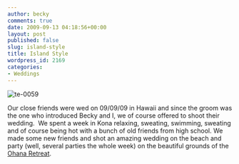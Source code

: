 ```yaml
---
author: becky
comments: true
date: 2009-09-13 04:18:56+00:00
layout: post
published: false
slug: island-style
title: Island Style
wordpress_id: 2169
categories:
- Weddings
---
```


![te-0059](http://beta.beckyjenson.com/wp-content/uploads/2009/09/te-0059-300x200.jpg)


Our close friends were wed on 09/09/09 in Hawaii and since the groom was the one who introduced Becky and I, we of course offered to shoot their wedding.  We spent a week in Kona relaxing, sweating, swimming, sweating and of course being hot with a bunch of old friends from high school. We made some new friends and shot an amazing wedding on the beach and party (well, several parties the whole week) on the beautiful grounds of the [Ohana Retreat](http://www.ohanaretreat.com/).








 
